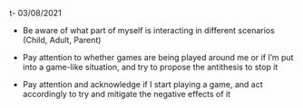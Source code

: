 t- 03/08/2021
-   Be aware of what part of myself is interacting in different scenarios (Child, Adult, Parent)
    
-   Pay attention to whether games are being played around me or if I’m put into a game-like situation, and try to propose the antithesis to stop it
    
-   Pay attention and acknowledge if I start playing a game, and act accordingly to try and mitigate the negative effects of it